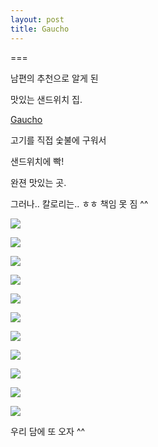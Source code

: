 ```yaml
---
layout: post
title: Gaucho
---
```

===

남편의 추천으로 알게 된

맛있는 샌드위치 집. 

[Gaucho](http://eatgaucho.com/)

고기를 직접 숯불에 구워서

샌드위치에 빡! 

완젼 맛있는 곳.

그러나.. 칼로리는.. ㅎㅎ 책임 못 짐 ^^

![](https://lh3.googleusercontent.com/RT2kxHNhsyTxfRYr8ANWS-eAHGfxTu5QaT4p7MkRUnwNCXvxm8Hl8a0rl65bmd2rMygOYIAPvBEcZHngPChf2QiSw09CvqyFXFYiDD2F55ybeC4j9gnUahI50PFHkR9FRNpyqJWeU5FhwIrJioFx8K9-J_jPZxL69w2n0Cn1TJIrq1SfOAKlWaq3Uf5OfhyM1FjOZBvBLXE8MN5UKDD3NKWkSkXu-VmyYY_QKTKI1A7OhSI_jiK1J2pE4SLwaGJggjc5zmNaMVLtBf4E1sbclMsHsbWb-0qSUcPlZ50Zaz3QNR2ugGFiSLd56Gf-EVCNGtzMBZFIpDcYxh-T3-N9T2trwap5fk9ydRt3TBktoBSW9mpKCriLrOGB2RleTfuG-6LB6Dbt8IQofmux2e2hV0oLO0qvdsWVWiM-ZJuUW9vaBUBqZRFehUdC4EvRRH_PznujeFDacIyLKsD_bN3RFNSAecaT8SS6WLkGGNYUEF6cdCiJHKKPA1JJgwvjX3Vkt3DwuB7Ox-dmA68HLG6L7zMaDJPlFOEGot5-LLfyg5QE=w1970-h1313-no)

![](https://lh3.googleusercontent.com/YDzMaiyWZrQ1vFgrWhCaKVHcpglzpoyHg9dfckTLnlrFA7mhlUpuQSopgBi7deRVVvaHQFZwUHPAwHCWSnqUGgxyOnYBdCHmk1Fwh8gEPiua6ixbGhC9se8zCyr6mRB1KxIPcZp0RunjBHS68p1mx-F2-FWUohn-qVhXWxGL3RowHX-LWeLSjbxw_tSKnXUpUhnEsGadfO2egkB4F82-R3RI8Gd9WNZSyxDXEDwrSojVDUK2gKLNHb6UbLs6nWEStrLOuNvDC7mK0at9_6wAIU-KFgpSsYfJDfKaLnDnOnNVc72gR6XRgBplktWfS0o_L76hOhmpw3Z3fd_cvexbu_kpUAoCqNbVyt6XSZGtmEChzSQzuMk1YyiZDG1j5B087kTODSq1g9ZUnQJuTLbRSxrFAbQbk08WTP1EKpHP8C6i-CwniYmYYbiWSBpEiwTdZWZ_ATYs4RWNqfxaiC3dpe-ZB2-5LFgbOOyA45CJRjUJ2RIigdiCGfOeTIfiMJ1otR-Vg9DhTDjgfDnVltehDTE94MmzsJ9zhw2B49MCQ_6Y=w1970-h1313-no)

![](https://lh3.googleusercontent.com/YfsSStafpFDICOdJ2-r7sXKZV5xLYp_qxei744GJUnWWbEsV1prwmj9Zf1MaJxwxc1W43mnDmH099-i0xfZUKeA4CttSTIREad9VeADQpXL6apW9qIE_L5yWWld_PsDwysCAW33z7QPJ3qtYEoQ99yJmFy7JceMngTLNsRCDUjPU8ut3YCUkalHDa79ChoSZazTsvzD7PrIDD2CIK_f2GpxPqf9kPvn3CngD3TXBXYbcxbfe-4yj3mjmjVy0483dScI_ROjOaPC1aFxHRKCWc0UQ6qZDyfmNM7l-fKUV8XASOgs_jB6R_t_rGOGtG0_bAyT-VZFIcgl6BOy2_6Q2IO9UfXGMLGUu9lyBAPiMtoko_hPa2mQ1vhhJIDg645IkztM5u-Cs2uKF0OYSXsGWDDDgMdRmp1YiwOGJQ-4Qn7cnQDyvGgmf1FEKiV_iuGAW7_D5ca3zYHHHLSJFs0iIDQqKn5_NebMmlWACoZbVBVTmtjoUPX2xizgmMLKstqZybujzlgw_JhFayGtuNWVAkyB_dTaOQWYE7JhPkOB6YbA=w876-h1313-no)

![](https://lh3.googleusercontent.com/egsqxlURRnsn6z5J5fG4a4GzagT7T87mVEocLk1NerMKcsj3jwBZpLUSz200Y4Jkbgj5Kvc8ZSt-ud-bOcihKOIO5QO0fUT4PcT8SOPbdMWFVhGTTFSTJKrAE2jJt67FC6SxlixzGK7opW-aYJ7fSm4KkW2IvKFoEV96C82Z4IibVf8wwaPars5LJfGzmqEFrXmYnt47qL8xTk0Qj2yy9Qux7lwrMtuD8ulRlbGFs0xkwcXqZ8S36-b7ASEiUBW8e0xp078PZb9aUsxmGxgIjlrEYgDnoZSVWxMEJ8B4wsZfQVjYijCjBBYGezgyD3AuqVUIQdCeQc6WsR39ipgdz2loJQoocBxzIuR_5q3xatgcEItK2ZKrOYzdp4d4_NiX8oTYuOBLJx_BfFhwrCP2LMwiDzTiDbqhSHjAxo3-pKcI9vA8vLAUUpwbOx7XsbNoS2yaZOtaeDs48sEK3e96TlJ1zuSScYsEWJEv6cXLdaEdTHxTT5XP-sCo-bM-JnuQT4jTtSrGYDZS45nI4n-zhfy3TPXQ8OeDApaCT8kteEA=w1970-h1313-no)

![](https://lh3.googleusercontent.com/2xZw_ZD4fug74AOab5PpsZny6bt2q8auTrzjL5O0S_W2uS5epB_IjwZsb4sg2jy3Bbm2WX5QLhk4NElCbyA5DXRvI8tS3lZuzPBmEITdOKloTbYJlie_iCgwbh9EQIKw2IJS0QdmFvme716hmkZ6zWz138r_2sYuDsj4Pbtpz7ECUp1XMUOQVFJ-mPmu4ibGYC9zA8K3jypbbSIl5gFuZ3iCeUgWTiJ8nXPsU48ZI3SkyVvRFUMyR8NbCIKtvaNjt2tx_ARvxIdbgIxZS0jinnUogLH7R86c8dw4WyAQpVQdAn0IsdFAnGHPrzfgjJeDUpbFh_zOu7pOzskulyKBO1NhGfBThQp2S6m9Os94nd63y2m5HajelJh1Lp8yKfR4aNAIrtzJZ-5q3tTZLoBhyREySWT_XrCO8_3J5IiQ2z4e6rT_uvn8GbYzluY0NRAXjFWTMhf4vd9PsZueFYbf40JKrclwwHxb30AFUsN1LEhcZ1Rin5eXPEboYiQv6ccNJE05LPaF_1NVD6kB9zhCZOqrvYoUlwmZdgycNnX4R0w=w876-h1313-no)

![](https://lh3.googleusercontent.com/OdacIrQMG26v0xide7Cq_Ce3YkRnPnw7zLo-XNWIMTQgpowrUAErlX3u7_2--gUHF31C571Bds8KQxrLN_KIsM1TS_PrQerKpFK0oCIWBHaqHBqha68BFmqR71zmX3OGU-GBhd7LkzxPJv48ODQFUtNdHvPRgWg7Q71HtOFFEYjJjfzHgk_1f8t8kZRfXmsGUBpXra2e0chVZXeYJ0pvV-zT4MrGNpGmnJkyBNy6VvRREdDdEdNy4Fu0SU7EHphHJu8bgiQ7ZM07GB-aWpbNBUHKsl3kL2FtClXM5RCNa1EVAjnlBQiktfooCgrNZOFvXIuNqWkfbfr3X4olIaKZw1ny8QyVgWXFxOenOQNkM7vvjjZ2nvno31y11PwxXbEPPjEE0-0_nX92Vo7dKbgXdquUdMTFf8oco8J_Ct_3eVvkxy6KdUqyQrd2Atbmu1WhtAGn2ALaJQiFuwJApTbKA74I_CE9x6RjxWIoRBhETEM5auLOyChjKwux9EIUlI2yrimVFYpNd0C2uvq26IbPcEtCwQryZbCcWu47fQ9Saa0=w876-h1313-no)

![](https://lh3.googleusercontent.com/R4JyHFrXgDYMlR4BaT8TTC1qIVprT-27jK3-0Y2KJpwyCCiMaB46fjnrC4JyBdGqp7PtmgcPMGRXh05EV7rSmXV6f8IjLQ7y5ek3J0EHiChh-Vs_Vt-nOSG_9U6Sep3A6p7ZiQteBjbjV_zLGR8j8928S6O9EMaT8c2rROqCh1HVIuWhYqxL8-fpP1ziO6lg6GY6qyBp3jzXV352JFcheFE4-VEcGUW0FTlrZ_4y6XThEQVM4b5SMVjyxjcBzs-cPy90nQO7YWegoatrgQ2E2rdXtOXLqpU1lfvvt4fFd4C9BcYSEh_C9VPDs1W4CTvLfwXbVuuq2zV6WrPxEMN52S6FroR_Iowx3LG5czkHZXV9L47EUdqkIbWFugKF1raj8gNzghFKXnnCwtJnHeYFpBQOOs26SEiG9kNgsnguHW-4zpMPlIhkBSFkIeDsHeig9Di9cZANSGQU0OFjpdB18JJIP5-CuR4iyoK0Knkj5qPq67Uj1QUm8okwX6jUUvX-Gcnv0Zlih7gvrxlqrj05DBRB5bkY16C6fbF8xFIWKYE=w876-h1313-no)

![](https://lh3.googleusercontent.com/C5jEBj8qklQ0Ss3hVGEReaoQMp0QEa7cFXVHE-Lszl5AxlxJrjC5Ta5XXUBA2LZm9VU562sxouUenxgMk0YpxX65wmA5hS5MhDPYvZoIDyj82cfigU0RARMUDIM3FO4aIObJru30lDY1VFYw9RxHtCNDCcFO3bWdg2ticTeNMu5uW2RE8pzHO_p_eorCczjZjhV8O34u9R02hvRG03OKdiEbmb9Nr3A7aOBFjn0YB_0pHUTSO2uDu3yA0BcWsYV5qH6qBR8BkRGOmOe7KoE0FHFDbGB2zYn95NrCFReVD_exNhKOJxNnFZfGGxixT83e9kMWNKL1wSLMFZbe9xOYh4nBJdYO2hsOcYMWQNRwFTX6r4yo3fQNES7fdQvUiG906w4QAd0B1g0KqHiWut3TN9gLCtU_nCSgvOL1MmWuEePErVg-CmpRH7Se5P99LUoDr5qic3BqZ7qM0avw3Wy1_rsreINLRwqLPaSeRPCb98EjQPWTQq3ZMjGFBT7AIIktwduPwxocEJe01g3sJc3RPsb9d4sUmoKQvuKD1v_mTVY=w876-h1313-no)

![](https://lh3.googleusercontent.com/BkkHBBgrfjPlOw_LMgFlQOgqqIgUlNrB5LIBiYIZBOyqSF2Sm8T9U5JyOuDFF_HLzc0ppOhtxY9t9tmWGuUgQ35Ja5okYM2vkxqPcDCb9EvTW1VbN3pY1wSg2I3WC96hDzvKr2LA42RNM0FgA3EygWEAzwlBntl_Rdanfv8o3fyuURhSicQM6HLB4kPOtR_eYPhX11tl2ARlAQisdz0H5PxZXJ_BJiWIqQUFcOy3sOz2L2gQouDnvHDon59Pgh3cHcB2fp6xN_3i784iTWDDoy-5MsJE0eo62Hf0A49UnpIdsMbSC_9RHyX-iNH6Jgd1e8snIZn-Dr36QOYYTC8SNkplCo_KHpforJngWiV_WJpL1EJBnGTQR7H8vM8kWYlW_q6HicRwPsQeb38_kOSeB6Z3xddaptmcXvrujM1VZYhW9crdIDnTyswztcgDFh_AawLJXA0JZtyhiz0hfUy0bcAmU3DaN5VVj0226XgySJFwYTwfZ6IRS5DAj14GBt8Vfgmxz0IzUBJ55UJaDTGHT8iY6yVqMxUg_zkBvRbu1zw=w876-h1313-no)

![](https://lh3.googleusercontent.com/sMAJFXoajcuFY7k0XuqpHXu_QCz3-08RunngzFWGCwbXZGUoXs8SPEdbIfG0wHLK5lQvp4pzPfm-WaLru34REK5FaR_bxFt2ciP_ifVVSCjKQWGJUz-T5au4rWqAzfgPB6Eypk9JiAKzgohIvBr1iefzDw-eb3yTUmXqYJ7hHypAJiH2Uz9Kf0Nm0gSroRrvGN2laKXgyY7rGEa150xTvrSbv1GCCAI1IfTAe4YqVYtWnGVvGNjAJAZ1xaNcdgKtJqQ-FHc6kQsQF_tNP4vltWVaQe4MfD2AzOdgg71MfNH63RoWn0Nh3dQZNJrzoxnV6x9WzW7ipFt45PH8CQg9LKPSMQ-G38PHmN6INgLLai54TkAfthQV8hId3V9zYA5Se1YU12TnDrpB7qZbA2C_qyhyqSQ2RJbyntuW03e2kjHn-M2xVSNJsfcOdobyRTTPph2rssAmkRZKmWHfjYQP5mOQgfuZxvwXBkJK66ZTLw5CGXDtm3OuxpQl6uj1yyoPc0y0_B0Fo9gEzXgKdsPM-92MktmXX1hhdmILXrPwI_4=w876-h1313-no)

![](https://lh3.googleusercontent.com/EyPbMqv_PjFGx53G6dglz9GEsGuBcinH1sEwNFT5knZBDgIu-oaLVIHKb2bFvxJm-EQqspFhUGWYee_d99gR3AcLewlQoJBH2T_H-OmNRSWLb6W5-FHna9-ke7yaPWQd3xQUr6tnh_hzRZvpzysCUiLxFY5Cw1fCSgf5lRRVClOZh3Cs28bXtHRxKhyfMfTn4JFmpNChwFZisBye8DPsI0YmU7jbjt8XqcY4mF8sSpZnh4KxB8N8oFqqW8TeOMtcSZfR9gtBn5xF_Y1wRongNJ-buGMqiO1ZBZCdabybazEYfDJrF-cFxRb3ScpcZrKUMfdNR3k9iQVgnWfg5ayaM9nGZ0MWvrcM6NSioAh6jh328c0VQXjKA-XvLXjIOWkU2tl9nikNDt4j9qI3IoeitOXCLewuBnoy0TbL7_9MjtJr3aqGb0mdlPDqjrGSqFb-0bq6FANIRr42KEg-lLl93oFVCcD_-hTGv1EjjN0LW3gkQm2flpG1yasuZ9Rt_nczUwBM4Vur6VMMMH8v6lapQ9AsGnQZPHFfkYQOdw9AEHw=w876-h1313-no)

우리 담에 또 오자 ^^
